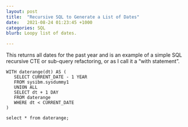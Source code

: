 ```yaml
---
layout: post
title:  "Recursive SQL to Generate a List of Dates"
date:   2021-08-24 01:23:45 +1000
categories: SQL
blurb: Loopy list of dates.

---
```

This returns all dates for the past year and is an example of a simple SQL recursive CTE or sub-query refactoring, or as I call it a “with statement”.

```
WITH daterange(dt) AS (
   SELECT CURRENT_DATE - 1 YEAR  
   FROM sysibm.sysdummy1  
   UNION ALL
   SELECT dt + 1 DAY  
   FROM daterange
   WHERE dt < CURRENT_DATE
)

select * from daterange;
```
